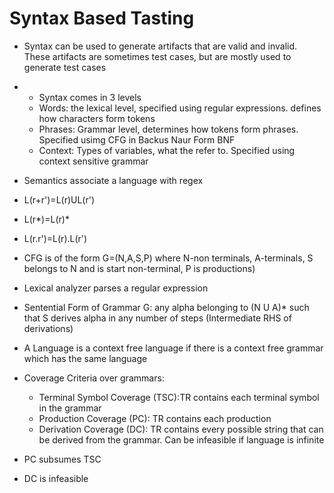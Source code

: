 # Syntax Based Tasting  
* Syntax can be used to generate artifacts that are valid and invalid. These artifacts are sometimes test cases, but are mostly used to generate test cases  
* * Syntax comes in 3 levels  
   * Words: the lexical level, specified using regular expressions. defines how characters form tokens  
   * Phrases: Grammar level, determines how tokens form phrases. Specified usimg CFG in Backus Naur Form BNF  
   * Context: Types of variables, what the refer to. Specified using context sensitive grammar  
* Semantics associate a language with regex  
* L(r+r')=L(r)UL(r')  
* L(r*)=L(r)*  
* L(r.r')=L(r).L(r')  
* CFG is of the form G=(N,A,S,P) where N-non terminals, A-terminals, S belongs to N and is start non-terminal, P is productions)
* Lexical analyzer parses a regular expression  
* Sentential Form of Grammar G: any alpha belonging to (N U A)* such that S derives alpha in any number of steps (Intermediate RHS of derivations)  
* A Language is a context free language if there is a context free grammar which has the same language  

* Coverage Criteria over grammars:  
  * Terminal Symbol Coverage (TSC):TR contains each terminal symbol in the grammar  
  * Production Coverage (PC): TR contains each production  
  * Derivation Coverage (DC): TR contains every possible string that can be derived from the grammar. Can be infeasible if language is infinite  
    
* PC subsumes TSC  
* DC is infeasible
    
    
   

